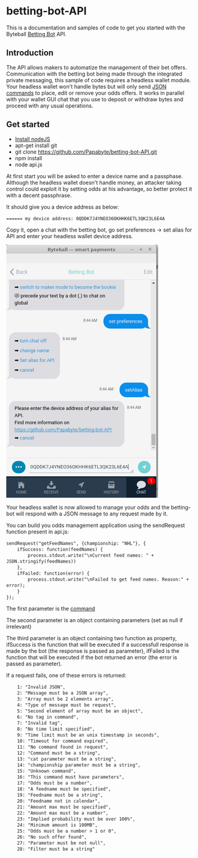 # betting-bot-API

This is a documentation and samples of code to get you started with the Byteball [Betting Bot](https://papabyte.com/byteball-sport-betting-bot.html) API.

## Introduction

The API allows makers to automatize the management of their bet offers. Communication with the betting bot being made through the integrated private messaging, this sample of code requires a headless wallet module.
Your headless wallet won't handle bytes but will only send [JSON commands](COMMANDS.md) to place, edit or remove your odds offers.
It works in parallel with your wallet GUI chat that you use to deposit or withdraw bytes and proceed with any usual operations.

## Get started

- [Install nodeJS](https://www.digitalocean.com/community/tutorials/how-to-install-node-js-on-debian-8)
- apt-get install git
- git clone https://github.com/Papabyte/betting-bot-API.git
- npm install
- node api.js

At first start you will be asked to enter a device name and a passphase.
Although the headless wallet doesn't handle money, an attacker taking control could exploit it by setting odds at his advantage, so better protect it with a decent passphrase.

It should give you a device address as below:
```
====== my device address: 0QDDK7J4YNEO36OKHHK6ETL3QK23L6E4A
```

Copy it, open a chat with the betting bot, go set preferences -> set alias for API and enter your headless wallet device address.

![How to set alias](images/setAlias.png)

Your headless wallet is now allowed to manage your odds and the betting-bot will respond with a JSON message to any request made by it.

You can build you odds management application using the sendRequest function present in api.js:
```
sendRequest("getFeedNames", {championship: "NHL"}, {
	ifSuccess: function(feedNames) {
		process.stdout.write("\nCurrent feed names: " + JSON.stringify(feedNames))
	},
	ifFailed: function(error) {
		process.stdout.write("\nFailed to get feed names. Reason:" + error);
	}
});
```

The first parameter is the [command](COMMANDS.md)

The second parameter is an object containing parameters (set as null if irrelevant)

The third parameter is an object containing two function as property, ifSuccess is the function that will be executed if a successfull response is made by the bot (the response is passed as parameter), ifFailed is the function that will be executed if the bot returned an error (the error is passed as parameter).

If a request fails, one of these errors is returned:

```
	1: "Invalid JSON",
	2: "Message must be a JSON array",
	3: "Array must be 2 elements array",
	4: "Type of message must be request",
	5: "Second element of array must be an object",
	6: "No tag in command",
	7: "Invalid tag",
	8: "No time limit specified",
	9: "Time limit must be an unix timestamp in seconds",
	10: "Timeout for command expired",
	11: "No command found in request",
	12: "Command must be a string",
	13: "cat parameter must be a string",
	14: "championship parameter must be a string",
	15: "Unknown command",
	16: "This command must have parameters",
	17: "Odds must be a number",
	18: "A feedname must be specified",
	19: "Feedname must be a string",
	20: "Feedname not in calendar",
	21: "Amount max must be specified",
	22: "Amount max must be a number",
	23: "Implied probability must be over 100%",
	24: "Minimum amount is 100MB",
	25: "Odds must be a number > 1 or 0",
	26: "No such offer found",
	27: "Parameter must be not null",
	28: "Filter must be a string"
```